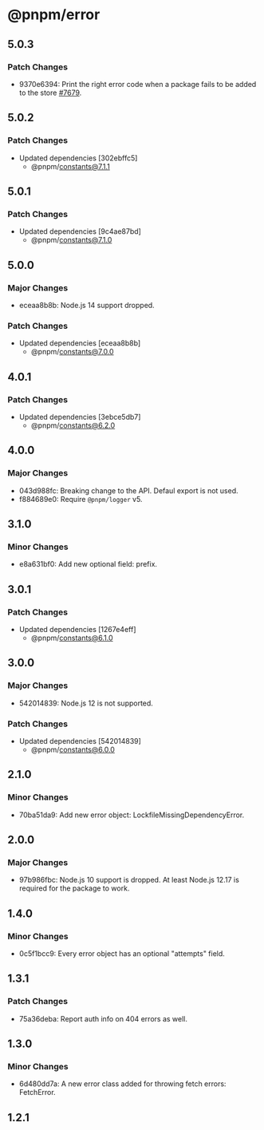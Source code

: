 # @pnpm/error

## 5.0.3

### Patch Changes

- 9370e6394: Print the right error code when a package fails to be added to the store [#7679](https://github.com/pnpm/pnpm/issues/7679).

## 5.0.2

### Patch Changes

- Updated dependencies [302ebffc5]
  - @pnpm/constants@7.1.1

## 5.0.1

### Patch Changes

- Updated dependencies [9c4ae87bd]
  - @pnpm/constants@7.1.0

## 5.0.0

### Major Changes

- eceaa8b8b: Node.js 14 support dropped.

### Patch Changes

- Updated dependencies [eceaa8b8b]
  - @pnpm/constants@7.0.0

## 4.0.1

### Patch Changes

- Updated dependencies [3ebce5db7]
  - @pnpm/constants@6.2.0

## 4.0.0

### Major Changes

- 043d988fc: Breaking change to the API. Defaul export is not used.
- f884689e0: Require `@pnpm/logger` v5.

## 3.1.0

### Minor Changes

- e8a631bf0: Add new optional field: prefix.

## 3.0.1

### Patch Changes

- Updated dependencies [1267e4eff]
  - @pnpm/constants@6.1.0

## 3.0.0

### Major Changes

- 542014839: Node.js 12 is not supported.

### Patch Changes

- Updated dependencies [542014839]
  - @pnpm/constants@6.0.0

## 2.1.0

### Minor Changes

- 70ba51da9: Add new error object: LockfileMissingDependencyError.

## 2.0.0

### Major Changes

- 97b986fbc: Node.js 10 support is dropped. At least Node.js 12.17 is required for the package to work.

## 1.4.0

### Minor Changes

- 0c5f1bcc9: Every error object has an optional "attempts" field.

## 1.3.1

### Patch Changes

- 75a36deba: Report auth info on 404 errors as well.

## 1.3.0

### Minor Changes

- 6d480dd7a: A new error class added for throwing fetch errors: FetchError.

## 1.2.1
